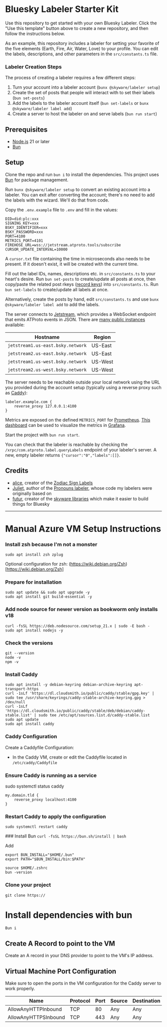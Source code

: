 # Bluesky Labeler Starter Kit

Use this repository to get started with your own Bluesky Labeler. Click the "Use this template" button above to create a new repository, and then follow the instructions below.

As an example, this repository includes a labeler for setting your favorite of the five elements (Earth, Fire, Air, Water, Love) to your profile. You can edit the labels, descriptions, and other parameters in the `src/constants.ts` file.

### Labeler Creation Steps

The process of creating a labeler requires a few different steps:

1. Turn your account into a labeler account (`bunx @skyware/labeler setup`)
2. Create the set of posts that people will interact with to set their labels (`bun set-posts`)
3. Add the labels to the labeler account itself (`bun set-labels` or `bunx @skyware/labeler label add`)
4. Create a server to host the labeler on and serve labels (`bun run start`)

## Prerequisites

- [Node.js](https://nodejs.org/) 21 or later
- [Bun](https://bun.sh/)

## Setup

Clone the repo and run `bun i` to install the dependencies. This project uses [Bun](https://bun.sh/) for package management.

Run `bunx @skyware/labeler setup` to convert an existing account into a labeler. You can exit after converting the account; there's no need to add the labels with the wizard. We'll do that from code.

Copy the `.env.example` file to `.env` and fill in the values:

```Dotenv
DID=did:plc:xxx
SIGNING_KEY=xxx
BSKY_IDENTIFIER=xxx
BSKY_PASSWORD=xxx
PORT=4100
METRICS_PORT=4101
FIREHOSE_URL=wss://jetstream.atproto.tools/subscribe
CURSOR_UPDATE_INTERVAL=10000
```

A `cursor.txt` file containing the time in microseconds also needs to be present. If it doesn't exist, it will be created with the current time.

Fill out the label IDs, names, descriptions etc. in `src/constants.ts` to your heart's desire. Run `bun set-posts` to create/update all posts at once, then copy/paste the related post rkeys ([record keys](https://atproto.com/specs/record-key)) into `src/constants.ts`. Run `bun set-labels` to create/update all labels at once.

Alternatively, create the posts by hand, edit `src/constants.ts` and use `bunx @skyware/labeler label add` to add the labels.

The server connects to [Jetstream](https://github.com/bluesky-social/jetstream), which provides a WebSocket endpoint that emits ATProto events in JSON. There are [many public instances](https://github.com/bluesky-social/jetstream/blob/main/README.md#public-instances) available:

| Hostname                          | Region  |
| --------------------------------- | ------- |
| `jetstream1.us-east.bsky.network` | US-East |
| `jetstream2.us-east.bsky.network` | US-East |
| `jetstream1.us-west.bsky.network` | US-West |
| `jetstream2.us-west.bsky.network` | US-West |

The server needs to be reachable outside your local network using the URL you provided during the account setup (typically using a reverse proxy such as [Caddy](https://caddyserver.com/)):

```Caddyfile
labeler.example.com {
	reverse_proxy 127.0.0.1:4100
}
```

Metrics are exposed on the defined `METRICS_PORT` for [Prometheus](https://prometheus.io/). [This dashboard](https://grafana.com/grafana/dashboards/11159-nodejs-application-dashboard/) can be used to visualize the metrics in [Grafana](https://grafana.com/grafana/).

Start the project with `bun run start`.

You can check that the labeler is reachable by checking the `/xrpc/com.atproto.label.queryLabels` endpoint of your labeler's server. A new, empty labeler returns `{"cursor":"0","labels":[]}`.

## Credits

- [alice](https://bsky.app/profile/did:plc:by3jhwdqgbtrcc7q4tkkv3cf), creator of the [Zodiac Sign Labels](https://github.com/aliceisjustplaying/zodiacsigns)
- [Juliet](https://bsky.app/profile/did:plc:b3pn34agqqchkaf75v7h43dk), author of the [Pronouns labeler](https://github.com/notjuliet/pronouns-bsky), whose code my labelers were originally based on
- [futur](https://bsky.app/profile/did:plc:uu5axsmbm2or2dngy4gwchec), creator of the [skyware libraries](https://skyware.js.org/) which make it easier to build things for Bluesky


----------

# Manual Azure VM Setup Instructions

### Install zsh because I'm not a monster
```
sudo apt install zsh zplug
```
Optional configuration for zsh: (https://wiki.debian.org/Zsh)[https://wiki.debian.org/Zsh]

### Prepare for installation
```
sudo apt update && sudo apt upgrade -y
sudo apt install git build-essential -y
```

### Add node source for newer version as bookworm only installs v18
```
curl -fsSL https://deb.nodesource.com/setup_21.x | sudo -E bash -
sudo apt install nodejs -y
```

### Check the versions
```
git --version
node -v
npm -v
```

### Install Caddy
```
sudo apt install -y debian-keyring debian-archive-keyring apt-transport-https
curl -1sLf 'https://dl.cloudsmith.io/public/caddy/stable/gpg.key' | sudo tee /usr/share/keyrings/caddy-stable-archive-keyring.gpg > /dev/null
curl -1sLf 'https://dl.cloudsmith.io/public/caddy/stable/deb/debian/caddy-stable.list' | sudo tee /etc/apt/sources.list.d/caddy-stable.list
sudo apt update
sudo apt install caddy
```

### Caddy Configuration
Create a Caddyfile Configuration:
- In the Caddy VM, create or edit the Caddyfile located in `/etc/caddy/Caddyfile`

### Ensure Caddy is running as a service
sudo systemctl status caddy

```
my.domain.tld {
	reverse_proxy localhost:4100
}
```

### Restart Caddy to apply the configuration
`sudo systemctl restart caddy`

### Install Bun
`curl -fsSL https://bun.sh/install | bash`

Add

```
export BUN_INSTALL="$HOME/.bun"
export PATH="$BUN_INSTALL/bin:$PATH"

source $HOME/.zshrc
bun -version
```

### Clone your project
`git clone https://`

# Install dependencies with bun
`Bun i`

## Create A Record to point to the VM
Create an A record in your DNS provider to point to the VM's IP address.

## Virtual Machine Port Configuration
Make sure to open the ports in the VM configuration for the Caddy server to work properly.

| Name | Protocol | Port | Source | Destination |
|------|----------|---------| --| -- |
AllowAnyHTTPInbound | TCP | 80 | Any | Any |
AllowAnyHTTPSInbound | TCP | 443 | Any | Any |
